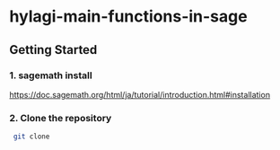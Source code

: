 # hylagi-main-functions-in-sage

## Getting Started

### 1. sagemath install
https://doc.sagemath.org/html/ja/tutorial/introduction.html#installation
### 2. Clone the repository
``` bash
 git clone 
```
